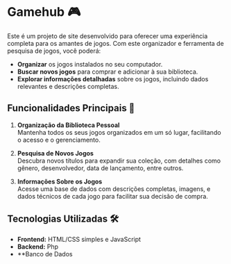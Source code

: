 # Gamehub 🎮

Este é um projeto de site desenvolvido para oferecer uma experiência completa para os amantes de jogos. Com este organizador e ferramenta de pesquisa de jogos, você poderá:

- **Organizar** os jogos instalados no seu computador.
- **Buscar novos jogos** para comprar e adicionar à sua biblioteca.
- **Explorar informações detalhadas** sobre os jogos, incluindo dados relevantes e descrições completas.

## Funcionalidades Principais 🚀

1. **Organização da Biblioteca Pessoal**  
   Mantenha todos os seus jogos organizados em um só lugar, facilitando o acesso e o gerenciamento.

2. **Pesquisa de Novos Jogos**  
   Descubra novos títulos para expandir sua coleção, com detalhes como gênero, desenvolvedor, data de lançamento, entre outros.

3. **Informações Sobre os Jogos**  
   Acesse uma base de dados com descrições completas, imagens, e dados técnicos de cada jogo para facilitar sua decisão de compra.

## Tecnologias Utilizadas 🛠️

- **Frontend:** HTML/CSS simples e JavaScript
- **Backend:** Php
- **Banco de Dados
